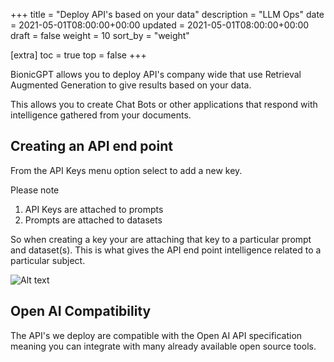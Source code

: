 +++
title = "Deploy API's based on your data"
description = "LLM Ops"
date = 2021-05-01T08:00:00+00:00
updated = 2021-05-01T08:00:00+00:00
draft = false
weight = 10
sort_by = "weight"

[extra]
toc = true
top = false
+++

BionicGPT allows you to deploy API's company wide that use Retrieval Augmented Generation to give results based on your data.

This allows you to create Chat Bots or other applications that respond with intelligence gathered from your documents.

## Creating an API end point

From the API Keys menu option select to add a new key.

Please note

1. API Keys are attached to prompts
1. Prompts are attached to datasets

So when creating a key your are attaching that key to a particular prompt and dataset(s). This is what gives the API end point intelligence related to a particular subject.


![Alt text](../add-api-key.png "Add API Key")

## Open AI Compatibility

The API's we deploy are compatible with the Open AI API specification meaning you can integrate with many already available open source tools.